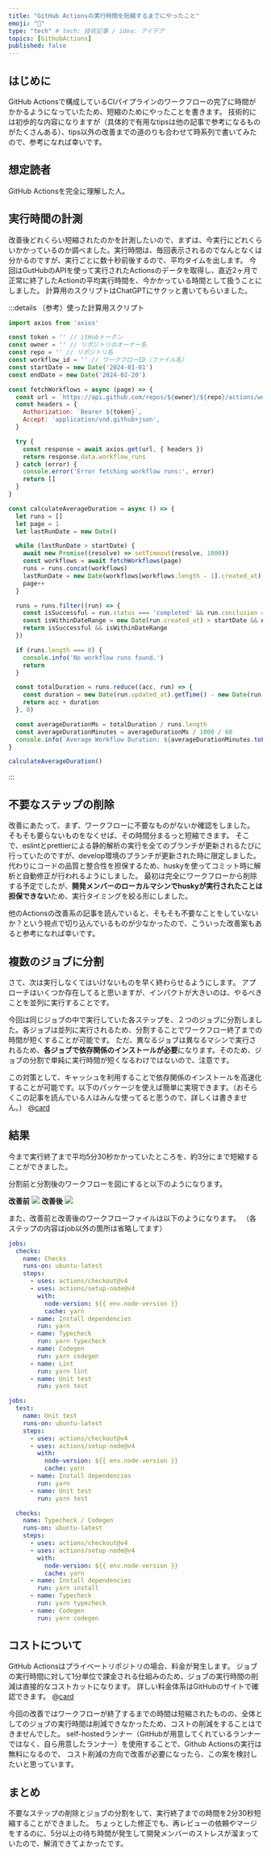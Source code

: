 ```yaml
---
title: "GitHub Actionsの実行時間を短縮するまでにやったこと"
emoji: "🦀"
type: "tech" # tech: 技術記事 / idea: アイデア
topics: [GithubActions]
published: false
---
```



## はじめに
GitHub Actionsで構成しているCIパイプラインのワークフローの完了に時間がかかるようになっていたため、短縮のためにやったことを書きます。
技術的には初歩的な内容になりますが（具体的で有用なtipsは他の記事で参考になるものがたくさんある）、tips以外の改善までの道のりも合わせて時系列で書いてみたので、参考になれば幸いです。

## 想定読者
GitHub Actionsを完全に理解した人。


## 実行時間の計測
改善後どれくらい短縮されたのかを計測したいので、まずは、今実行にどれくらいかかっているのか調べました。実行時間は、毎回表示されるのでなんとなくは分かるのですが、実行ごとに数十秒前後するので、平均タイムを出します。
今回はGutHubのAPIを使って実行されたActionsのデータを取得し、直近2ヶ月で正常に終了したActionの平均実行時間を、今かかっている時間として扱うことにしました。
計算用のスクリプトはChatGPTにサクッと書いてもらいました。

:::details （参考）使った計算用スクリプト

```js
import axios from 'axios'

const token = '' // itHubトークン
const owner = '' // リポジトリのオーナー名
const repo = '' // リポジトリ名
const workflow_id = '' // ワークフローID（ファイル名）
const startDate = new Date('2024-01-01')
const endDate = new Date('2024-02-20')

const fetchWorkflows = async (page) => {
  const url = `https://api.github.com/repos/${owner}/${repo}/actions/workflows/${workflow_id}/runs?per_page=100&page=${page}`
  const headers = {
    Authorization: `Bearer ${token}`,
    Accept: 'application/vnd.github+json',
  }

  try {
    const response = await axios.get(url, { headers })
    return response.data.workflow_runs
  } catch (error) {
    console.error('Error fetching workflow runs:', error)
    return []
  }
}

const calculateAverageDuration = async () => {
  let runs = []
  let page = 1
  let lastRunDate = new Date()

  while (lastRunDate > startDate) {
    await new Promise((resolve) => setTimeout(resolve, 1000))
    const workflows = await fetchWorkflows(page)
    runs = runs.concat(workflows)
    lastRunDate = new Date(workflows[workflows.length - 1].created_at)
    page++
  }

  runs = runs.filter((run) => {
    const isSuccessful = run.status === 'completed' && run.conclusion === 'success'
    const isWithinDateRange = new Date(run.created_at) > startDate && new Date(run.created_at) < endDate
    return isSuccessful && isWithinDateRange
  })

  if (runs.length === 0) {
    console.info('No workflow runs found.')
    return
  }

  const totalDuration = runs.reduce((acc, run) => {
    const duration = new Date(run.updated_at).getTime() - new Date(run.run_started_at).getTime()
    return acc + duration
  }, 0)

  const averageDurationMs = totalDuration / runs.length
  const averageDurationMinutes = averageDurationMs / 1000 / 60
  console.info(`Average Workflow Duration: ${averageDurationMinutes.toFixed(2)} minutes`)
}

calculateAverageDuration()
```

:::

## 不要なステップの削除
改善にあたって、まず、ワークフローに不要なものがないか確認をしました。
そもそも要らないものをなくせば、その時間分まるっと短縮できます。
そこで、eslintとprettierによる静的解析の実行を全てのブランチが更新されるたびに行っていたのですが、develop環境のブランチが更新された時に限定しました。代わりにコードの品質と整合性を担保するため、huskyを使ってコミット時に解析と自動修正が行われるようにしました。
最初は完全にワークフローから削除する予定でしたが、**開発メンバーのローカルマシンでhuskyが実行されたことは担保できない**ため、実行タイミングを絞る形にしました。

他のActionsの改善系の記事を読んでいると、そもそも不要なことをしていないか？という視点で切り込んでいるものが少なかったので、こういった改善案もあると参考になれば幸いです。

## 複数のジョブに分割
さて、次は実行しなくてはいけないものを早く終わらせるようにします。
アプローチはいくつか存在してると思いますが、インパクトが大きいのは、やるべきことを並列に実行することです。

今回は同じジョブの中で実行していた各ステップを、２つのジョブに分割しました。各ジョブは並列に実行されるため、分割することでワークフロー終了までの時間が短くすることが可能です。
ただ、異なるジョブは異なるマシンで実行されるため、**各ジョブで依存関係のインストールが必要**になります。そのため、ジョブの分割で単純に実行時間が短くなるわけではないので、注意です。

この対策として、キャッシュを利用することで依存関係のインストールを高速化することが可能です。以下のパッケージを使えば簡単に実現できます。（おそらくこの記事を読んでいる人はみんな使ってると思うので、詳しくは書きません。）
@[card](https://github.com/actions/setup-node)


## 結果
今まで実行終了まで平均5分30秒かかっていたところを、約3分にまで短縮することができました。

分割前と分割後のワークフローを図にすると以下のようになります。

**改善前**
![](/images/before_workflow.png)
**改善後**
![](/images/after_workflow.png)

また、改善前と改善後のワークフローファイルは以下のようになります。
（各ステップの内容はjob以外の箇所は省略してます）
```yml:before.yml
jobs:
  checks:
    name: Checks
    runs-on: ubuntu-latest
    steps:
      - uses: actions/checkout@v4
      - uses: actions/setup-node@v4
        with:
          node-version: ${{ env.node-version }}
          cache: yarn
      - name: Install dependencies
        run: yarn
      - name: Typecheck
        run: yarn typecheck
      - name: Codegen
        run: yarn codegen
      - name: Lint
        run: yarn lint
      - name: Unit test
        run: yarn test
```
```yml:after.yml
jobs:
  test:
    name: Unit test
    runs-on: ubuntu-latest
    steps:
      - uses: actions/checkout@v4
      - uses: actions/setup-node@v4
        with:
          node-version: ${{ env.node-version }}
          cache: yarn
      - name: Install dependencies
        run: yarn
      - name: Unit test
        run: yarn test

  checks:
    name: Typecheck / Codegen
    runs-on: ubuntu-latest
    steps:
      - uses: actions/checkout@v4
      - uses: actions/setup-node@v4
        with:
          node-version: ${{ env.node-version }}
          cache: yarn
      - name: Install dependencies
        run: yarn install
      - name: Typecheck
        run: yarn typecheck
      - name: Codegen
        run: yarn codegen
```


## コストについて
GitHub Actionsはプライベートリポジトリの場合、料金が発生します。
ジョブの実行時間に対して1分単位で課金される仕組みのため、ジョブの実行時間の削減は直接的なコストカットになります。
詳しい料金体系はGitHubのサイトで確認できます。
@[card](https://docs.github.com/ja/billing/managing-billing-for-github-actions/about-billing-for-github-actions)


今回の改善ではワークフローが終了するまでの時間は短縮されたものの、全体としてのジョブの実行時間は削減できなかったため、コストの削減をすることはできませんでした。
self-hostedランナー（GitHubが用意してくれているランナーではなく、自ら用意したランナー）を使用することで、Github Actionsの実行は無料になるので、
コスト削減の方向で改善が必要になったら、この案を検討したいと思っています。


## まとめ
不要なステップの削除とジョブの分割をして、実行終了までの時間を2分30秒短縮することができました。
ちょっとした修正でも、再レビューの依頼やマージをするのに、5分以上の待ち時間が発生して開発メンバーのストレスが溜まっていたので、解消できてよかったです。
